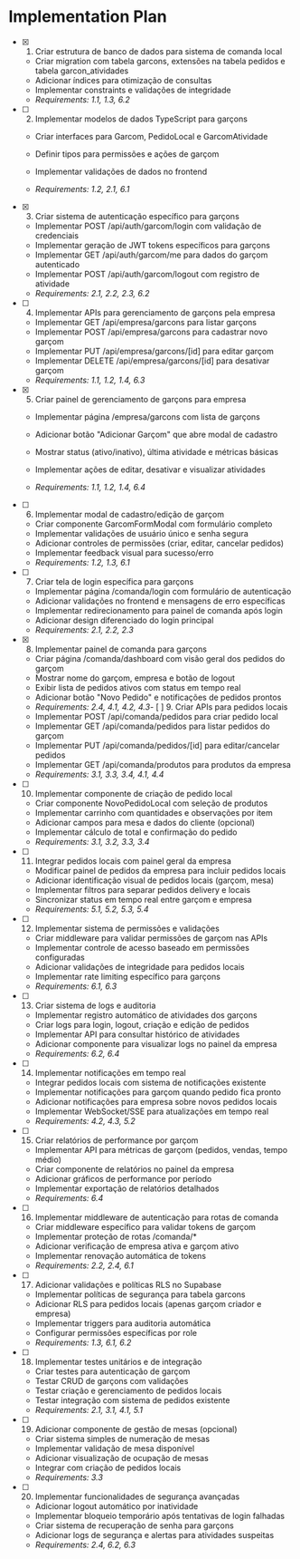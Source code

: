 # Implementation Plan

- [x] 1. Criar estrutura de banco de dados para sistema de comanda local


  - Criar migration com tabela garcons, extensões na tabela pedidos e tabela garcon_atividades
  - Adicionar índices para otimização de consultas
  - Implementar constraints e validações de integridade
  - _Requirements: 1.1, 1.3, 6.2_




- [ ] 2. Implementar modelos de dados TypeScript para garçons
  - Criar interfaces para Garcom, PedidoLocal e GarcomAtividade


  - Definir tipos para permissões e ações de garçom
  - Implementar validações de dados no frontend
  - _Requirements: 1.2, 2.1, 6.1_

- [x] 3. Criar sistema de autenticação específico para garçons


  - Implementar POST /api/auth/garcom/login com validação de credenciais
  - Implementar geração de JWT tokens específicos para garçons
  - Implementar GET /api/auth/garcom/me para dados do garçom autenticado
  - Implementar POST /api/auth/garcom/logout com registro de atividade
  - _Requirements: 2.1, 2.2, 2.3, 6.2_

- [ ] 4. Implementar APIs para gerenciamento de garçons pela empresa
  - Implementar GET /api/empresa/garcons para listar garçons
  - Implementar POST /api/empresa/garcons para cadastrar novo garçom
  - Implementar PUT /api/empresa/garcons/[id] para editar garçom
  - Implementar DELETE /api/empresa/garcons/[id] para desativar garçom
  - _Requirements: 1.1, 1.2, 1.4, 6.3_

- [x] 5. Criar painel de gerenciamento de garçons para empresa



  - Implementar página /empresa/garcons com lista de garçons
  - Adicionar botão "Adicionar Garçom" que abre modal de cadastro


  - Mostrar status (ativo/inativo), última atividade e métricas básicas
  - Implementar ações de editar, desativar e visualizar atividades






  - _Requirements: 1.1, 1.2, 1.4, 6.4_

- [ ] 6. Implementar modal de cadastro/edição de garçom
  - Criar componente GarcomFormModal com formulário completo
  - Implementar validações de usuário único e senha segura
  - Adicionar controles de permissões (criar, editar, cancelar pedidos)
  - Implementar feedback visual para sucesso/erro
  - _Requirements: 1.2, 1.3, 6.1_

- [ ] 7. Criar tela de login específica para garçons
  - Implementar página /comanda/login com formulário de autenticação
  - Adicionar validações no frontend e mensagens de erro específicas
  - Implementar redirecionamento para painel de comanda após login
  - Adicionar design diferenciado do login principal
  - _Requirements: 2.1, 2.2, 2.3_

- [x] 8. Implementar painel de comanda para garçons


  - Criar página /comanda/dashboard com visão geral dos pedidos do garçom
  - Mostrar nome do garçom, empresa e botão de logout
  - Exibir lista de pedidos ativos com status em tempo real
  - Adicionar botão "Novo Pedido" e notificações de pedidos prontos
  - _Requirements: 2.4, 4.1, 4.2, 4.3_- [
 ] 9. Criar APIs para pedidos locais
  - Implementar POST /api/comanda/pedidos para criar pedido local
  - Implementar GET /api/comanda/pedidos para listar pedidos do garçom
  - Implementar PUT /api/comanda/pedidos/[id] para editar/cancelar pedidos
  - Implementar GET /api/comanda/produtos para produtos da empresa
  - _Requirements: 3.1, 3.3, 3.4, 4.1, 4.4_

- [ ] 10. Implementar componente de criação de pedido local
  - Criar componente NovoPedidoLocal com seleção de produtos
  - Implementar carrinho com quantidades e observações por item
  - Adicionar campos para mesa e dados do cliente (opcional)
  - Implementar cálculo de total e confirmação do pedido
  - _Requirements: 3.1, 3.2, 3.3, 3.4_

- [ ] 11. Integrar pedidos locais com painel geral da empresa
  - Modificar painel de pedidos da empresa para incluir pedidos locais
  - Adicionar identificação visual de pedidos locais (garçom, mesa)
  - Implementar filtros para separar pedidos delivery e locais
  - Sincronizar status em tempo real entre garçom e empresa
  - _Requirements: 5.1, 5.2, 5.3, 5.4_

- [ ] 12. Implementar sistema de permissões e validações
  - Criar middleware para validar permissões de garçom nas APIs
  - Implementar controle de acesso baseado em permissões configuradas
  - Adicionar validações de integridade para pedidos locais
  - Implementar rate limiting específico para garçons
  - _Requirements: 6.1, 6.3_




- [ ] 13. Criar sistema de logs e auditoria
  - Implementar registro automático de atividades dos garçons
  - Criar logs para login, logout, criação e edição de pedidos
  - Implementar API para consultar histórico de atividades
  - Adicionar componente para visualizar logs no painel da empresa
  - _Requirements: 6.2, 6.4_

- [ ] 14. Implementar notificações em tempo real
  - Integrar pedidos locais com sistema de notificações existente
  - Implementar notificações para garçom quando pedido fica pronto
  - Adicionar notificações para empresa sobre novos pedidos locais
  - Implementar WebSocket/SSE para atualizações em tempo real
  - _Requirements: 4.2, 4.3, 5.2_

- [ ] 15. Criar relatórios de performance por garçom
  - Implementar API para métricas de garçom (pedidos, vendas, tempo médio)
  - Criar componente de relatórios no painel da empresa
  - Adicionar gráficos de performance por período
  - Implementar exportação de relatórios detalhados
  - _Requirements: 6.4_

- [ ] 16. Implementar middleware de autenticação para rotas de comanda
  - Criar middleware específico para validar tokens de garçom
  - Implementar proteção de rotas /comanda/* 
  - Adicionar verificação de empresa ativa e garçom ativo
  - Implementar renovação automática de tokens
  - _Requirements: 2.2, 2.4, 6.1_

- [ ] 17. Adicionar validações e políticas RLS no Supabase
  - Implementar políticas de segurança para tabela garcons
  - Adicionar RLS para pedidos locais (apenas garçom criador e empresa)
  - Implementar triggers para auditoria automática
  - Configurar permissões específicas por role
  - _Requirements: 1.3, 6.1, 6.2_

- [ ] 18. Implementar testes unitários e de integração
  - Criar testes para autenticação de garçom
  - Testar CRUD de garçons com validações
  - Testar criação e gerenciamento de pedidos locais
  - Testar integração com sistema de pedidos existente
  - _Requirements: 2.1, 3.1, 4.1, 5.1_

- [ ] 19. Adicionar componente de gestão de mesas (opcional)
  - Criar sistema simples de numeração de mesas
  - Implementar validação de mesa disponível
  - Adicionar visualização de ocupação de mesas
  - Integrar com criação de pedidos locais
  - _Requirements: 3.3_

- [ ] 20. Implementar funcionalidades de segurança avançadas
  - Adicionar logout automático por inatividade
  - Implementar bloqueio temporário após tentativas de login falhadas
  - Criar sistema de recuperação de senha para garçons
  - Adicionar logs de segurança e alertas para atividades suspeitas
  - _Requirements: 2.4, 6.2, 6.3_